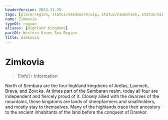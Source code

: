 ```yaml
---
headerVersion: 2023.11.25
tags: [place/region, status/needswork/wip, status/namecheck, status/mike, status/tim]
name: Zimkovia
typeOf: region
aliases: [Highland Kingdoms]
partOf: Western Green Sea Region
title: Zimkovia
---
```

# Zimkovia
>[!info]+ Information  
>   
>> 

North of Sembara are the four highland kingdoms of Ardlas, Lavnoch, Breva, and Zovcka. At times part of the Sembaran realm, today all four are independent and fiercely proud of it. Closely allied with the dwarves of the mountains, these kingdoms are lands of sheepfarmers and smallholders, and mostly stay to themselves. Many of the highlands trace their ancestory to the ancient inhabitants of the land before the conquest of Drankor.

